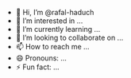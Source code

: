 - 👋 Hi, I’m @rafal-haduch
- 👀 I’m interested in ...
- 🌱 I’m currently learning ...
- 💞️ I’m looking to collaborate on ...
- 📫 How to reach me ...
- 😄 Pronouns: ...
- ⚡ Fun fact: ...

<!---
rafal-haduch/rafal-haduch is a ✨ special ✨ repository because its `README.md` (this file) appears on your GitHub profile.
You can click the Preview link to take a look at your changes.
--->
